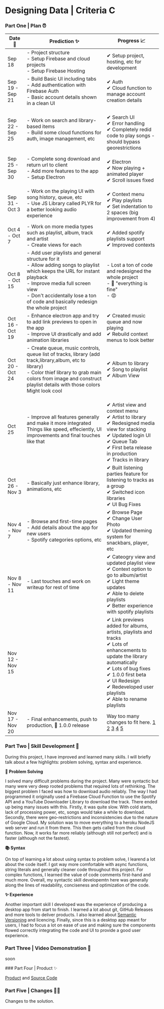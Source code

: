 # Designing Data | Criteria C

### Part One | Plan ⏰

| Date 📅| Prediction ✨ | Progress 📈 |
| - | - | - |
| Sep 18| - Project structure<br>- Setup Firebase and cloud projects<br>- Setup Firebase Hosting | ✔ Setup project, hosting, etc for development |
| Sep 19 - Sep 21 | - Build Basic UI including tabs<br> - Add authentication with Firebase Auth <br>- Basic account details shown in a clean UI |  ✔ Auth<br>✔ Cloud function to manage account creation details
| Sep 22 - Sep 25| - Work on search and library-based items <br> - Build some cloud functions for auth, image management, etc| <br>✔ Search UI<br>✔ Error handling<br>✔ Completely redid code to play songs - should bypass georestrictions|
| Sep 25 - Sep 30| - Complete song download and return url to client <br> - Add more features to the app<br> - Setup Electron| <br>✔ Electron<br>✔ Now playing + animated player<br>✔ Scroll issues fixed|
| Sep 31 - Oct 3| - Work on the playing UI with song history, queue, etc <br>- Use JS Library called PLYR for a better looking audio experience | <br>✔ Context menu<br>✔ Play playlists<br>✔ Set indentation to 2 spaces (big improvement from 4)|
| Oct 4 - Oct 7| - Work on more media types such as playlist, album, track and artist <br>- Create views for each | <br>✔ Added spotify playlists support<br>✔ Improved contexts |
| Oct 8 - Oct 15 | - Add user playlists and general structure for it <br> - Allow adding songs to playlist which keeps the URL for instant playback<br> - Improve media full screen view<br> - Don't accidentally lose a ton of code and basically redesign the whole project| - Lost a ton of code and redesigned the whole project<br>- 🥴 "everything is fine"<br> - 😡|
| Oct 16 - Oct 19 | - Enhance electron app and try to add link previews to open in the app<br> - Improve UI drastically and add animation libraries | ✔ Created music queue and now playing<br>✔ Rebuild context menus to look better  |
| Oct 20 - Oct 24 | - Create queue, music controls, queue list of tracks, library (add track,library,album, etc to library)<br>- Color thief library to grab main colors from image and construct playlist details with those colors Might look cool | ✔ Album to library<br>✔ Song to playlist<br>✔ Album View|
| Oct 25|- Improve all features generally and make it more integrated Things like speed, effeciently, UI improvements and final touches like that | <br>✔ Artist view and context menu<br>✔ Artist to library<br>✔ Redesigned media view for stacking<br>✔ Updated login UI<br>✔ Queue Tab<br>✔ First beta release in production<br>✔ Tracks in library|
| Oct 26 - Nov 3 | - Basically just enhance library, animations, etc| ✔  Built listening parties feature for listening to tracks as a group<br>✔ Switched icon libraries<br>✔ UI Bug Fixes |
| Nov 4 - Nov 7 | - Browse and first-time pages<br> - Add details about the app for new users <br> - Spotify categories options, etc|✔  Browse Page<br>✔ Change User Photo<br>✔ Updated theming system for snackbars, player, etc  |
| Nov 8 - Nov 11 | - Last touches and work on writeup for rest of time | ✔ Cateogry view and updated playlist view<br>✔ Context option to go to album/artist<br>✔ Light theme updates<br>✔ Able to delete playlists <br>✔ Better experience with spotify playlists|
| Nov 12 - Nov 15 | | ✔ Link previews added for albums, artists, playlists and tracks <br>✔ Lots of enhancements to update the library automatically<br>✔ Lots of bug fixes<br>✔ 1.0.0 first beta<br>✔ UI Redesign<br>✔ Redeveloped user playlists<br>✔ Able to rename playlists |
| Nov 17 - Nov 20 | - Final enhancements, push to production, 🎉 1.0.0 release | Way too many changes to fit here. <a target=")blank" href="https://github.com/r0hin/eonsound/commit/3f335a9314c1d3a39ddbe5ffee75f0da86445fa2">1</a> <a target=")blank" href="https://github.com/r0hin/eonsound/commit/11fec89866915e3f3fb01f1f2659826b6d97efc7">2</a> <a target=")blank" href="https://github.com/r0hin/eonsound/commit/cc1c1aec3d519b6e00e6f11423fd5b9cc71f877a">3</a> <a target=")blank" href="https://github.com/r0hin/eonsound/commit/e2075e604a8cfa004c07460964dc3dd1157ac35b">4</a> <a target=")blank" href="https://github.com/r0hin/eonsound/commit/5d99c3c1f76ac2c1bc0accb3d83c8c2dde1838c7">5</a> |

### Part Two | Skill Development 💪
During this project, I have improved and learned many skills. I will briefly talk about a few highlights: problem solving, syntax and experience.

<b>🧠 Problem Solving</b>
<p>I solved many difficult problems during the project. Many were syntactic but many were very deep rooted problems that required lots of rethinking. The biggest problem I faced was how to download audio reliably. The way I had programmed it originally used a Firebase Cloud Function to use the Spotify API and a YouTube Downloader Library to download the track. There ended up being many issues with this. Firstly, it was quite slow. With cold starts, lack of processing power, etc, songs would take a while to download. Secondly, there were geo-restrictions and inconsistencies due to the nature of Google Cloud. My solution was to move everything to a heroku NodeJS web server and run it from there. This then gets called from the cloud function. Now, it works far more reliably (although still not perfect) and is faster (although not the fastest).</p>
<b>📚 Syntax</b>
<p>On top of learning a lot about using syntax to problem solve, I learend a lot about the code itself. I got way more comfortable with async functions, string literals and generally cleaner code throughout this project. For complex functions, I learned the value of code comments first-hand and much more. Overall, my syntactic skill developemtn here was generally along the lines of readability, conciseness and optimization of the code.</p>
<b>✨ Experience</b>
<p>Another important skill I developed was the experience of producing a desktop app from start to finish. I learned a lot about git, GitHub Releases and more tools to deliver products. I also learned about <a href="https://semver.org/" target="_blank">Semantic Versioning</a> and licencing. Finally, since this is a desktop app meant for users, I had to focus a lot on ease of use and making sure the components flowed correctly integrating the code and UI to provide a good user experience. </p>

### Part Three | Video Demonstration 🍿
<p>soon</p>
### Part Four | Product ✨

<a href="https://zoonk.surf/i?s=3bteXhR8gLfbGBfX7f3E/" target="_blank"> Product</a> and <a href="https://github.com/r0hin/eonsound" target="_blank"> Source Code</a> 

### Part Five | Changes 🧑‍🔬
Changes to the solution.